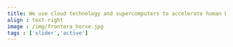 ```yaml
---
title: We use cloud technology and supercomputers to accelerate human brain discovery and education.
align : text-right
image : /img/frontera_horse.jpg
tags : ['slider','active']
---
```

